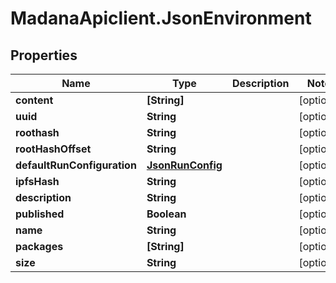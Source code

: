 # MadanaApiclient.JsonEnvironment

## Properties

Name | Type | Description | Notes
------------ | ------------- | ------------- | -------------
**content** | **[String]** |  | [optional] 
**uuid** | **String** |  | [optional] 
**roothash** | **String** |  | [optional] 
**rootHashOffset** | **String** |  | [optional] 
**defaultRunConfiguration** | [**JsonRunConfig**](JsonRunConfig.md) |  | [optional] 
**ipfsHash** | **String** |  | [optional] 
**description** | **String** |  | [optional] 
**published** | **Boolean** |  | [optional] 
**name** | **String** |  | [optional] 
**packages** | **[String]** |  | [optional] 
**size** | **String** |  | [optional] 


